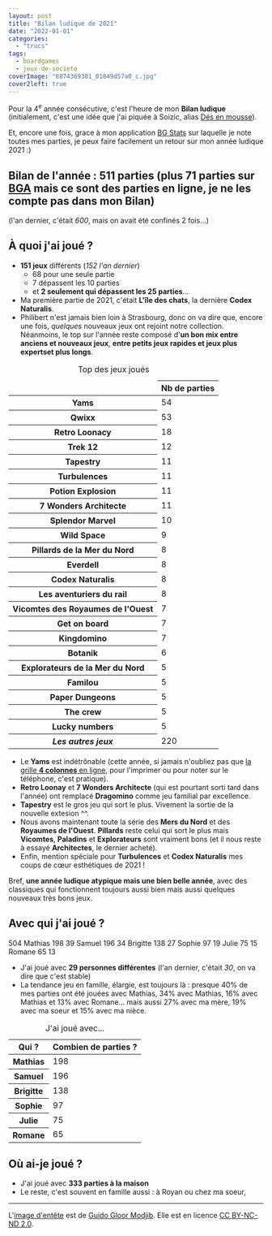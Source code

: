 ```yaml
---
layout: post
title: "Bilan ludique de 2021"
date: "2022-01-01"
categories: 
  - "trucs"
tags: 
  - boardgames
  - jeux-de-societe
coverImage: "6874369301_01849d57a0_c.jpg"
cover2left: true
---
```


Pour la 4<sup>e</sup>&nbsp;année consécutive, c'est l'heure de mon **Bilan ludique** (initialement, c'est une idée que j'ai piquée à Soizic, alias [Dés en mousse](http://des-en-mousse.com/)).

Et, encore une fois, grace à mon application [BG Stats](https://www.bgstatsapp.com/) sur laquelle je note toutes mes parties, je peux faire facilement un retour sur mon année ludique 2021 :)

## Bilan de l'année : **511&nbsp;parties** (plus 71 parties sur [<abbr>BGA</abbr>](https://boardgamearena.com/) mais ce sont des parties en ligne, je ne les compte pas dans mon Bilan)

(l'an dernier, c'était _600_, mais on avait été confinés 2&nbsp;fois...)

## À quoi j'ai joué ?

- **151 jeux** différents (_152 l'an dernier_)
    - 68 pour une seule partie
    - 7 dépassent les 10 parties
    - et **2 seulement qui dépassent les 25 parties**...
- Ma première partie de 2021, c'était **L'île des chats**, la dernière **Codex Naturalis**.
- Philibert n'est jamais bien loin à Strasbourg, donc on va dire que, encore une fois, _quelques_ nouveaux jeux ont rejoint notre collection. Néanmoins, le top sur l'année reste composé d'**un bon mix entre anciens et nouveaux jeux**, **entre petits jeux rapides et jeux plus expertset plus longs**.

<table class="table-charts bar" style="--scale: 60">
  <caption>Top des jeux joués</caption>
  <thead class="sr-only">
    <tr>
      <td></td>
      <th scope="col">Nb de parties</th>
    </tr>
  </thead>
  <tbody>
    <tr>
<th scope="row">Yams</th>
<td style="--value: 54;"><span>54</span></td>
    </tr>
    <tr>
<th scope="row">Qwixx</th>
<td style="--value: 53;"><span>53</span></td>
    </tr>
    <tr>
<th scope="row">Retro Loonacy</th>
<td style="--value: 18;"><span>18</span></td>
    </tr>
    <tr>
<th scope="row">Trek 12</th>
<td style="--value: 12;"><span>12</span></td>
    </tr>
    <tr>
<th scope="row">Tapestry</th>
<td style="--value: 11;"><span>11</span></td>
    </tr>
    <tr>
<th scope="row">Turbulences</th>
<td style="--value: 11;"><span>11</span></td>
    </tr>
    <tr>
<th scope="row">Potion Explosion</th>
<td style="--value: 11;"><span>11</span></td>
    </tr>
    <tr>
<th scope="row">7 Wonders Architecte</th>
<td style="--value: 11;"><span>11</span></td>
    </tr>
    <tr>
<th scope="row">Splendor Marvel</th>
<td style="--value: 10;"><span>10</span></td>
    </tr>
    <tr>
<th scope="row">Wild Space</th>
<td style="--value: 9;"><span>9</span></td>
    </tr>
    <tr>
<th scope="row">Pillards de la Mer du Nord</th>
<td style="--value: 8;"><span>8</span></td>
    </tr>
    <tr>
<th scope="row">Everdell</th>
<td style="--value: 8;"><span>8</span></td>
    </tr>
    <tr>
<th scope="row">Codex Naturalis</th>
<td style="--value: 8;"><span>8</span></td>
    </tr>
    <tr>
<th scope="row">Les aventuriers du rail</th>
<td style="--value: 8;"><span>8</span></td>
    </tr>
    <tr>
<th scope="row">Vicomtes des Royaumes de l'Ouest</th>
<td style="--value: 7;"><span>7</span></td>
    </tr>
    <tr>
<th scope="row">Get on board</th>
<td style="--value: 7;"><span>7</span></td>
    </tr>
    <tr>
<th scope="row">Kingdomino</th>
<td style="--value: 7;"><span>7</span></td>
    </tr>
    <tr>
<th scope="row">Botanik</th>
<td style="--value: 6;"><span>6</span></td>
    </tr>
    <tr>
<th scope="row">Explorateurs de la Mer du Nord</th>
<td style="--value: 5;"><span>5</span></td>
    </tr>
    <tr>
<th scope="row">Familou</th>
<td style="--value: 5;"><span>5</span></td>
    </tr>
    <tr>
<th scope="row">Paper Dungeons</th>
<td style="--value: 5;"><span>5</span></td>
    </tr>
    <tr>
<th scope="row">The crew</th>
<td style="--value: 5;"><span>5</span></td>
    </tr>
    <tr>
<th scope="row">Lucky numbers</th>
<td style="--value: 5;"><span>5</span></td>
    </tr>
    <tr>
<th scope="row"><em>Les autres jeux</em></th>
<td style="--value: 220;"><span>220</span></td>
    </tr>
  </tbody>
</table>

- Le **Yams** est indétrônable (cette année, si jamais n'oubliez pas que [la grille **4 colonnes** en ligne](https://yams.6x8.org/), pour l'imprimer ou pour noter sur le téléphone, c'est pratique).
- **Retro Loonay** et **7 Wonders Architecte** (qui est pourtant sorti tard dans l'année) ont remplacé **Dragomino** comme jeu familial par excellence.
- **Tapestry** est le gros jeu qui sort le plus. Vivement la sortie de la nouvelle extesion ^^.
- Nous avons maintenant toute la série des **Mers du Nord** et des **Royaumes de l'Ouest**. **Pillards** reste celui qui sort le plus mais **Vicomtes**, **Paladins**  et **Explorateurs** sont vraiment bons (et il nous reste à essayé **Architectes**, le dernier acheté).
- Enfin, mention spéciale pour **Turbulences** et **Codex Naturalis** mes coups de c&oelig;ur esthétiques de 2021&nbsp;!

Bref, **une année ludique atypique mais une bien belle année**, avec des classiques qui fonctionnent toujours aussi bien mais aussi quelques nouveaux très bons jeux.


## Avec qui j'ai joué ?

504
Mathias 198 39
Samuel 196 34
Brigitte 138 27
Sophie 97 19
Julie 75 15
Romane 65 13

- J'ai joué avec **29 personnes différentes** (l'an dernier, c'était _30_, on va dire que c'est stable)
- La tendance jeu en famille, élargie, est toujours là&nbsp;: presque 40% de mes parties ont été jouées avec Mathias, 34% avec Mathias, 16% avec Mathias et 13% avec Romane... mais aussi 27% avec ma mère, 19% avec ma soeur et 15% avec ma nièce.

<table class="table-charts bar" style="--scale: 200">
  <caption>J'ai joué avec...</caption>
  <thead class="sr-only">
    <tr>
      <th scope="col">Qui&nbsp;?</th>
      <th scope="col">Combien de parties&nbsp;?</th>
    </tr>
  </thead>
  <tbody>
    <tr style="--color: purple; --term: 'Mathias';">
      <th scope="row">Mathias</th>
      <td style="--value: 198"><span>198</span></td>
    </tr>
    <tr style="--color: navy; --term: 'Samuel';">
      <th scope="row">Samuel</th>
      <td style="--value: 196"><span>196</span></td>
    </tr>
    <tr style="--color: mediumvioletred; --term: 'Brigitte';">
      <th scope="row">Brigitte</th>
      <td style="--value: 138"><span>138</span></td>
    </tr>
    <tr style="--color: pink; --term: 'Sophie';">
      <th scope="row">Sophie</th>
      <td style="--value: 97"><span>97</span></td>
    </tr>
    <tr style="--color: darkorange; --term: 'Julie';">
      <th scope="row">Julie</th>
      <td style="--value: 75"><span>75</span></td>
    </tr>
    <tr style="--color: tomato; --term: 'Romane';">
      <th scope="row">Romane</th>
      <td style="--value: 65"><span>65</span></td>
    </tr>
  </tbody>
</table>

## Où ai-je joué ?

- J'ai joué avec **333 parties à la maison**
- Le reste, c'est souvent en famille aussi : à Royan ou chez ma soeur,

* * *

L'[image d'entête](https://flic.kr/p/btsWuD) est de [Guido Gloor Modjib](https://www.flickr.com/photos/glodjib/). Elle est en licence [CC BY-NC-ND 2.0](https://creativecommons.org/licenses/by-nc-nd/2.0/).

<style>
@media screen and (min-width: 30em) {
  .table-charts.pie td:before {
    --zoom: .75;
    --part: calc(var(--value) * 3.6);
    --main-angle: calc(var(--part) -(90 *(var(--gt-25, 0) + var(--gt-50, 0) + var(--gt-75, 0))));
    --β: calc(var(--main-angle) * 0.01745329251);
    --α: calc((90 - var(--main-angle)) * 0.01745329251);
    --sin-term-β-1: var(--β);
    --sin-term-β-2: calc((var(--β) * var(--β) * var(--β)) / 6);
    --sin-term-β-3: calc((var(--β) * var(--β) * var(--β) * var(--β) * var(--β)) / 120);
    --sin-term-β-4: calc((var(--β) * var(--β) * var(--β) * var(--β) * var(--β) * var(--β) * var(--β)) / 5040);
    --sin-term-β-5: calc((var(--β) * var(--β) * var(--β) * var(--β) * var(--β) * var(--β) * var(--β) * var(--β) * var(--β)) / 362880);
    --sin-β: calc(var(--sin-term-β-1) - var(--sin-term-β-2) + var(--sin-term-β-3) - var(--sin-term-β-4) + var(--sin-term-β-5));
    --sin-term-α-1: var(--α);
    --sin-term-α-2: calc((var(--α) * var(--α) * var(--α)) / 6);
    --sin-term-α-3: calc((var(--α) * var(--α) * var(--α) * var(--α) * var(--α)) / 120);
    --sin-term-α-4: calc((var(--α) * var(--α) * var(--α) * var(--α) * var(--α) * var(--α) * var(--α)) / 5040);
    --sin-term-α-5: calc((var(--α) * var(--α) * var(--α) * var(--α) * var(--α) * var(--α) * var(--α) * var(--α) * var(--α)) / 362880);
    --sin-α: calc(var(--sin-term-α-1) - var(--sin-term-α-2) + var(--sin-term-α-3) - var(--sin-term-α-4) + var(--sin-term-α-5));
    --B: calc(var(--hypo) * var(--sin-β));
    --A: calc(var(--hypo) * var(--sin-α));
    --pos-B: calc((var(--B) * 100 / var(--hypo)) / 2);
    --pos-A: calc((var(--A) * 100 / var(--hypo)) / 2);
    background: var(--color, currentColor);
    -webkit-clip-path: polygon(50% 50%, 50% 0%, 100% 0%, calc(50% +(var(--pos-B) * 1% * var(--lt-25, 1)) +(var(--gt-25, 0) * 50%)) calc(50% -(var(--pos-A) * 1% * var(--lt-25, 1))), calc(50% +(var(--gt-25, 0) * 50%)) calc(50% +(var(--gt-25, 0) * 50%)), calc(50% +(var(--pos-A) * 1% * var(--lt-50, 1)) +(var(--gt-50, 0) * 50%)) calc(50% +(var(--pos-B) * 1% * var(--lt-50, 1)) +(var(--gt-50, 0) * 50%)), calc(50% -(var(--gt-50, 0) * 50%)) calc(50% +(var(--gt-50, 0) * 50%)), calc(50% -(var(--pos-B) * 1% * var(--lt-75, 1)) -(var(--gt-75, 0) * 50%)) calc(50% +(var(--pos-A) * 1% * var(--lt-75, 1))), calc(50% -(var(--gt-75, 0) * 50%)) calc(50% -(var(--gt-75, 0) * 50%)), calc(50% -(var(--pos-A) * 1% * var(--gt-75, 0))) calc(50% -(var(--pos-B) * 1% * var(--gt-75, 0))), 50% 50%);
    clip-path: polygon(50% 50%, 50% 0%, 100% 0%, calc(50% +(var(--pos-B) * 1% * var(--lt-25, 1)) +(var(--gt-25, 0) * 50%)) calc(50% -(var(--pos-A) * 1% * var(--lt-25, 1))), calc(50% +(var(--gt-25, 0) * 50%)) calc(50% +(var(--gt-25, 0) * 50%)), calc(50% +(var(--pos-A) * 1% * var(--lt-50, 1)) +(var(--gt-50, 0) * 50%)) calc(50% +(var(--pos-B) * 1% * var(--lt-50, 1)) +(var(--gt-50, 0) * 50%)), calc(50% -(var(--gt-50, 0) * 50%)) calc(50% +(var(--gt-50, 0) * 50%)), calc(50% -(var(--pos-B) * 1% * var(--lt-75, 1)) -(var(--gt-75, 0) * 50%)) calc(50% +(var(--pos-A) * 1% * var(--lt-75, 1))), calc(50% -(var(--gt-75, 0) * 50%)) calc(50% -(var(--gt-75, 0) * 50%)), calc(50% -(var(--pos-A) * 1% * var(--gt-75, 0))) calc(50% -(var(--pos-B) * 1% * var(--gt-75, 0))), 50% 50%);
    content: '';
    height: var(--side);
    -webkit-mask-image: radial-gradient(circle at center, #fff 0%, #fff calc(var(--side) / 2), transparent calc(var(--side) / 2));
    mask-image: radial-gradient(circle at center, #fff 0%, #fff calc(var(--side) / 2), transparent calc(var(--side) / 2));
    -webkit-transform: translate3d(-50%, -50%, 0) rotate(var(--position)) scale(var(--zoom));
    transform: translate3d(-50%, -40%, 0) rotate(var(--position)) scale(var(--zoom));
    transition: -webkit-transform 0.2s cubic-bezier(0.5, 0, 0.5, 1);
    transition: transform 0.2s cubic-bezier(0.5, 0, 0.5, 1);
    transition: transform 0.2s cubic-bezier(0.5, 0, 0.5, 1), -webkit-transform 0.2s cubic-bezier(0.5, 0, 0.5, 1);
    width: var(--side);
    will-change:transform;
  }
}
</style>
